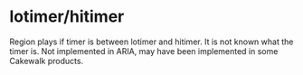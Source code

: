 ---
---
# lotimer/hitimer

Region plays if timer is between lotimer and hitimer.
It is not known what the timer is. Not implemented in ARIA, may have been
implemented in some Cakewalk products.
